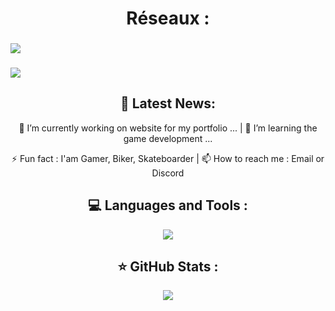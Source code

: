<h1 align="center">
  Réseaux :
</h1>

<h3><a href="https://sachaviry.itch.io">
  <img src="https://skillicons.dev/icons?i=linkedin" />
</a></h3>
<h3><a href="https://www.linkedin.com/in/sacha-viry-68a935340">
  <img src="https://skillicons.dev/icons?i=linkedin" />
</a></h3>

<h2 align="center">
  📢 Latest News:
</h2>

<p align="center">
  🔭 I’m currently working on website for my portfolio ...  |  🌱 I’m learning the game development ...
</p>
<p align="center">
  ⚡ Fun fact : I'am Gamer, Biker, Skateboarder  |  📫 How to reach me : Email or Discord
</p>

<h2 align="center">
💻 Languages and Tools :
</h2>

<p align="center">
  <a href="https://skillicons.dev">
    <img src="https://skillicons.dev/icons?i=unity,unreal,godot,visualstudio,vscode,cs,html,blender,trello" />
  </a>
</p>

<h2 align="center">
⭐ GitHub Stats :
</h2>

<p align="center">
  <a href="https://skillicons.dev">
    <img src="https://github-readme-stats.vercel.app/api?username=Noolexx&show_icons=true&theme=dark" />
  </a>
</p>
